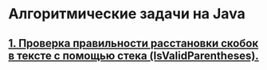# Алгоритмические задачи на Java

## [1. Проверка правильности расстановки скобок в тексте с помощью стека (IsValidParentheses).](https://github.com/Java-Master-Ru/Algorithms/tree/master/IsValidParentheses/)
